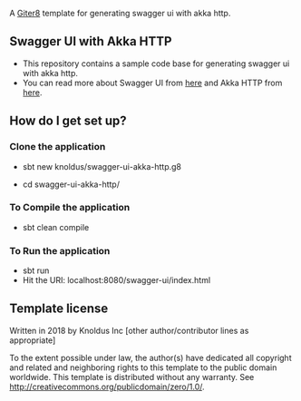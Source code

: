 A [Giter8][g8] template for generating swagger ui with akka http.

## Swagger UI with Akka HTTP ##

* This repository contains a sample code base for generating swagger ui with akka http.
* You can read more about Swagger UI from [here](https://swagger.io/) and Akka HTTP from [here](https://doc.akka.io/docs/akka-http/current/). 

## How do I get set up? ##

### Clone the application ###

* sbt new knoldus/swagger-ui-akka-http.g8
  
* cd swagger-ui-akka-http/

### To Compile the application ###

* sbt clean compile

### To Run the application ###

* sbt run
* Hit the URI: localhost:8080/swagger-ui/index.html

Template license
----------------
Written in 2018 by Knoldus Inc 
[other author/contributor lines as appropriate]

To the extent possible under law, the author(s) have dedicated all copyright and related
and neighboring rights to this template to the public domain worldwide.
This template is distributed without any warranty. See <http://creativecommons.org/publicdomain/zero/1.0/>.

[g8]: http://www.foundweekends.org/giter8/
